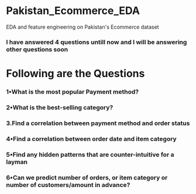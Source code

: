 # Pakistan_Ecommerce_EDA
EDA and feature engineering on Pakistan's Ecommerce dataset

### I have answered 4 questions untill now and I will be answering other questions soon

# Following are the Questions
### 1•What is the most popular Payment method?
### 2•What is the best-selling category?
### 3.Find a correlation between payment method and order status
### 4•Find a correlation between order date and item category
### 5•Find any hidden patterns that are counter-intuitive for a layman
### 6•Can we predict number of orders, or item category or number of customers/amount in advance?
